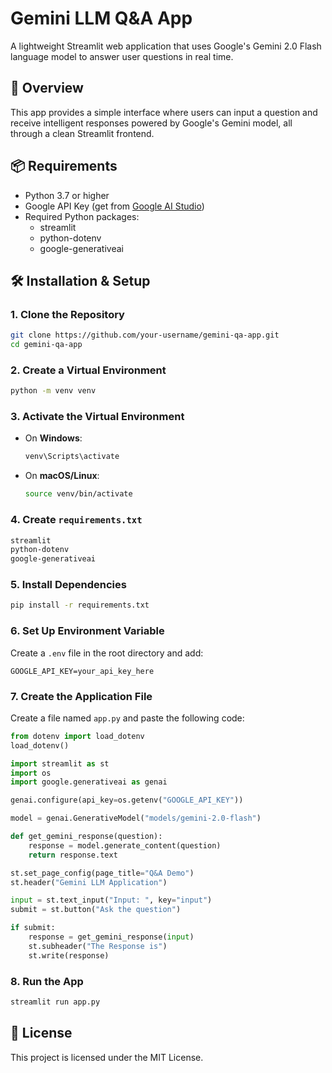 
# Gemini LLM Q&A App

A lightweight Streamlit web application that uses Google's Gemini 2.0 Flash language model to answer user questions in real time.

## 🧠 Overview

This app provides a simple interface where users can input a question and receive intelligent responses powered by Google's Gemini model, all through a clean Streamlit frontend.

## 📦 Requirements

- Python 3.7 or higher
- Google API Key (get from [Google AI Studio](https://makersuite.google.com/app))
- Required Python packages:
  - streamlit
  - python-dotenv
  - google-generativeai

## 🛠️ Installation & Setup

### 1. Clone the Repository

```bash
git clone https://github.com/your-username/gemini-qa-app.git
cd gemini-qa-app
```

### 2. Create a Virtual Environment

```bash
python -m venv venv
```

### 3. Activate the Virtual Environment

- On **Windows**:
  ```bash
  venv\Scripts\activate
  ```
- On **macOS/Linux**:
  ```bash
  source venv/bin/activate
  ```

### 4. Create `requirements.txt`

```txt
streamlit
python-dotenv
google-generativeai
```

### 5. Install Dependencies

```bash
pip install -r requirements.txt
```

### 6. Set Up Environment Variable

Create a `.env` file in the root directory and add:

```env
GOOGLE_API_KEY=your_api_key_here
```

### 7. Create the Application File

Create a file named `app.py` and paste the following code:

```python
from dotenv import load_dotenv
load_dotenv()

import streamlit as st
import os
import google.generativeai as genai

genai.configure(api_key=os.getenv("GOOGLE_API_KEY"))

model = genai.GenerativeModel("models/gemini-2.0-flash")

def get_gemini_response(question):
    response = model.generate_content(question)
    return response.text

st.set_page_config(page_title="Q&A Demo")
st.header("Gemini LLM Application")

input = st.text_input("Input: ", key="input")
submit = st.button("Ask the question")

if submit:
    response = get_gemini_response(input)
    st.subheader("The Response is")
    st.write(response)
```

### 8. Run the App

```bash
streamlit run app.py
```

## 📄 License

This project is licensed under the MIT License.